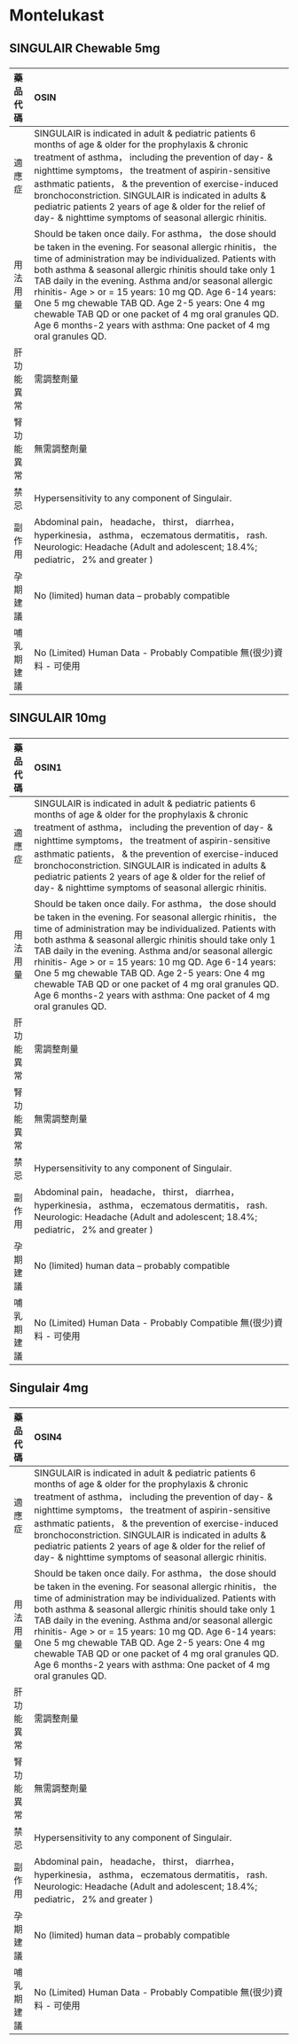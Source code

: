 # Montelukast

## SINGULAIR Chewable 5mg

##### 

| 藥品代碼   | OSIN                                                                                                                                                                                                                                                                                                                                                                                                                                                                                                                                               |
|:-----------|:---------------------------------------------------------------------------------------------------------------------------------------------------------------------------------------------------------------------------------------------------------------------------------------------------------------------------------------------------------------------------------------------------------------------------------------------------------------------------------------------------------------------------------------------------|
| 適應症     | SINGULAIR is indicated in adult & pediatric patients 6 months of age & older for the prophylaxis & chronic treatment of asthma， including the prevention of day- & nighttime symptoms， the treatment of aspirin-sensitive asthmatic patients， & the prevention of exercise-induced bronchoconstriction. SINGULAIR is indicated in adults & pediatric patients 2 years of age & older for the relief of day- & nighttime symptoms of seasonal allergic rhinitis.                                                                                 |
| 用法用量   | Should be taken once daily. For asthma， the dose should be taken in the evening. For seasonal allergic rhinitis， the time of administration may be individualized. Patients with both asthma & seasonal allergic rhinitis should take only 1 TAB daily in the evening. Asthma and/or seasonal allergic rhinitis- Age > or = 15 years: 10 mg QD. Age 6-14 years: One 5 mg chewable TAB QD. Age 2-5 years: One 4 mg chewable TAB QD or one packet of 4 mg oral granules QD. Age 6 months-2 years with asthma: One packet of 4 mg oral granules QD. |
| 肝功能異常 | 需調整劑量                                                                                                                                                                                                                                                                                                                                                                                                                                                                                                                                         |
| 腎功能異常 | 無需調整劑量                                                                                                                                                                                                                                                                                                                                                                                                                                                                                                                                       |
| 禁忌       | Hypersensitivity to any component of Singulair.                                                                                                                                                                                                                                                                                                                                                                                                                                                                                                    |
| 副作用     | Abdominal pain， headache， thirst， diarrhea， hyperkinesia， asthma， eczematous dermatitis， rash. Neurologic: Headache (Adult and adolescent; 18.4%; pediatric， 2% and greater )                                                                                                                                                                                                                                                                                                                                                              |
| 孕期建議   | No (limited) human data – probably compatible                                                                                                                                                                                                                                                                                                                                                                                                                                                                                                      |
| 哺乳期建議 | No (Limited) Human Data - Probably Compatible 無(很少)資料 - 可使用                                                                                                                                                                                                                                                                                                                                                                                                                                                                                |

## SINGULAIR 10mg

##### 

| 藥品代碼   | OSIN1                                                                                                                                                                                                                                                                                                                                                                                                                                                                                                                                              |
|:-----------|:---------------------------------------------------------------------------------------------------------------------------------------------------------------------------------------------------------------------------------------------------------------------------------------------------------------------------------------------------------------------------------------------------------------------------------------------------------------------------------------------------------------------------------------------------|
| 適應症     | SINGULAIR is indicated in adult & pediatric patients 6 months of age & older for the prophylaxis & chronic treatment of asthma， including the prevention of day- & nighttime symptoms， the treatment of aspirin-sensitive asthmatic patients， & the prevention of exercise-induced bronchoconstriction. SINGULAIR is indicated in adults & pediatric patients 2 years of age & older for the relief of day- & nighttime symptoms of seasonal allergic rhinitis.                                                                                 |
| 用法用量   | Should be taken once daily. For asthma， the dose should be taken in the evening. For seasonal allergic rhinitis， the time of administration may be individualized. Patients with both asthma & seasonal allergic rhinitis should take only 1 TAB daily in the evening. Asthma and/or seasonal allergic rhinitis- Age > or = 15 years: 10 mg QD. Age 6-14 years: One 5 mg chewable TAB QD. Age 2-5 years: One 4 mg chewable TAB QD or one packet of 4 mg oral granules QD. Age 6 months-2 years with asthma: One packet of 4 mg oral granules QD. |
| 肝功能異常 | 需調整劑量                                                                                                                                                                                                                                                                                                                                                                                                                                                                                                                                         |
| 腎功能異常 | 無需調整劑量                                                                                                                                                                                                                                                                                                                                                                                                                                                                                                                                       |
| 禁忌       | Hypersensitivity to any component of Singulair.                                                                                                                                                                                                                                                                                                                                                                                                                                                                                                    |
| 副作用     | Abdominal pain， headache， thirst， diarrhea， hyperkinesia， asthma， eczematous dermatitis， rash. Neurologic: Headache (Adult and adolescent; 18.4%; pediatric， 2% and greater )                                                                                                                                                                                                                                                                                                                                                              |
| 孕期建議   | No (limited) human data – probably compatible                                                                                                                                                                                                                                                                                                                                                                                                                                                                                                      |
| 哺乳期建議 | No (Limited) Human Data - Probably Compatible 無(很少)資料 - 可使用                                                                                                                                                                                                                                                                                                                                                                                                                                                                                |

## Singulair 4mg

##### 

| 藥品代碼   | OSIN4                                                                                                                                                                                                                                                                                                                                                                                                                                                                                                                                              |
|:-----------|:---------------------------------------------------------------------------------------------------------------------------------------------------------------------------------------------------------------------------------------------------------------------------------------------------------------------------------------------------------------------------------------------------------------------------------------------------------------------------------------------------------------------------------------------------|
| 適應症     | SINGULAIR is indicated in adult & pediatric patients 6 months of age & older for the prophylaxis & chronic treatment of asthma， including the prevention of day- & nighttime symptoms， the treatment of aspirin-sensitive asthmatic patients， & the prevention of exercise-induced bronchoconstriction. SINGULAIR is indicated in adults & pediatric patients 2 years of age & older for the relief of day- & nighttime symptoms of seasonal allergic rhinitis.                                                                                 |
| 用法用量   | Should be taken once daily. For asthma， the dose should be taken in the evening. For seasonal allergic rhinitis， the time of administration may be individualized. Patients with both asthma & seasonal allergic rhinitis should take only 1 TAB daily in the evening. Asthma and/or seasonal allergic rhinitis- Age > or = 15 years: 10 mg QD. Age 6-14 years: One 5 mg chewable TAB QD. Age 2-5 years: One 4 mg chewable TAB QD or one packet of 4 mg oral granules QD. Age 6 months-2 years with asthma: One packet of 4 mg oral granules QD. |
| 肝功能異常 | 需調整劑量                                                                                                                                                                                                                                                                                                                                                                                                                                                                                                                                         |
| 腎功能異常 | 無需調整劑量                                                                                                                                                                                                                                                                                                                                                                                                                                                                                                                                       |
| 禁忌       | Hypersensitivity to any component of Singulair.                                                                                                                                                                                                                                                                                                                                                                                                                                                                                                    |
| 副作用     | Abdominal pain， headache， thirst， diarrhea， hyperkinesia， asthma， eczematous dermatitis， rash. Neurologic: Headache (Adult and adolescent; 18.4%; pediatric， 2% and greater )                                                                                                                                                                                                                                                                                                                                                              |
| 孕期建議   | No (limited) human data – probably compatible                                                                                                                                                                                                                                                                                                                                                                                                                                                                                                      |
| 哺乳期建議 | No (Limited) Human Data - Probably Compatible 無(很少)資料 - 可使用                                                                                                                                                                                                                                                                                                                                                                                                                                                                                |

